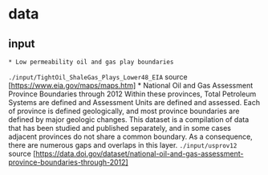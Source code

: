 # data 

## input

    * Low permeability oil and gas play boundaries
`./input/TightOil_ShaleGas_Plays_Lower48_EIA` source [https://www.eia.gov/maps/maps.htm]
    * National Oil and Gas Assessment Province Boundaries through 2012
Within these provinces, Total Petroleum Systems are defined and Assessment Units are defined and assessed. Each of province is defined geologically, and most province boundaries are defined by major geologic changes. This dataset is a compilation of data that has been studied and published separately, and in some cases adjacent provinces do not share a common boundary. As a consequence, there are numerous gaps and overlaps in this layer.
`./input/usprov12` source [https://data.doi.gov/dataset/national-oil-and-gas-assessment-province-boundaries-through-2012]